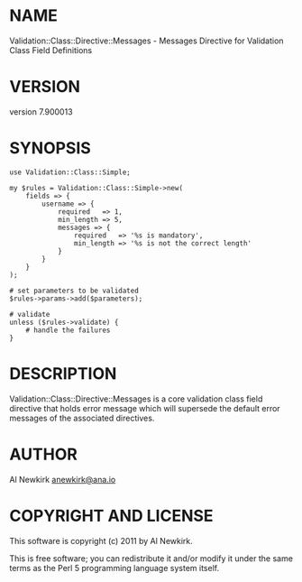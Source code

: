 # NAME

Validation::Class::Directive::Messages - Messages Directive for Validation Class Field Definitions

# VERSION

version 7.900013

# SYNOPSIS

    use Validation::Class::Simple;

    my $rules = Validation::Class::Simple->new(
        fields => {
            username => {
                required   => 1,
                min_length => 5,
                messages => {
                    required   => '%s is mandatory',
                    min_length => '%s is not the correct length'
                }
            }
        }
    );

    # set parameters to be validated
    $rules->params->add($parameters);

    # validate
    unless ($rules->validate) {
        # handle the failures
    }

# DESCRIPTION

Validation::Class::Directive::Messages is a core validation class field
directive that holds error message which will supersede the default error
messages of the associated directives.

# AUTHOR

Al Newkirk <anewkirk@ana.io>

# COPYRIGHT AND LICENSE

This software is copyright (c) 2011 by Al Newkirk.

This is free software; you can redistribute it and/or modify it under
the same terms as the Perl 5 programming language system itself.
